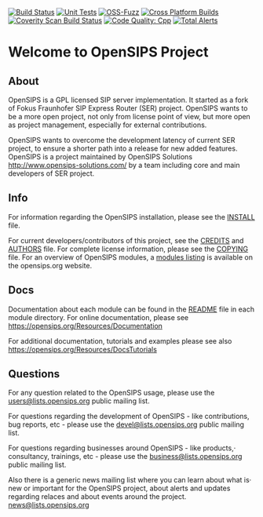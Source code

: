 [![Build Status](https://github.com/OpenSIPS/opensips/actions/workflows/main.yml/badge.svg?branch=master)](https://github.com/OpenSIPS/opensips/actions/workflows/main.yml?query=branch%3Amaster++)
[![Unit Tests](https://github.com/OpenSIPS/opensips/actions/workflows/unittests.yml/badge.svg?branch=master)](https://github.com/OpenSIPS/opensips/actions/workflows/unittests.yml?query=branch%3Amaster++)
[![OSS-Fuzz](https://github.com/OpenSIPS/opensips/actions/workflows/cifuzz.yml/badge.svg?branch=master)](https://github.com/OpenSIPS/opensips/actions/workflows/cifuzz.yml?query=branch%3Amaster++)
[![Cross Platform Builds](https://github.com/OpenSIPS/opensips/actions/workflows/multiarch.yml/badge.svg?branch=master)](https://github.com/OpenSIPS/opensips/actions/workflows/multiarch.yml?query=branch%3Amaster++)
[![Coverity Scan Build Status](https://scan.coverity.com/projects/7580/badge.svg)](https://scan.coverity.com/projects/opensips-opensips)
[![Code Quality: Cpp](https://img.shields.io/lgtm/grade/cpp/g/OpenSIPS/opensips.svg?logo=lgtm&logoWidth=18)](https://lgtm.com/projects/g/OpenSIPS/opensips/context:cpp)
[![Total Alerts](https://img.shields.io/lgtm/alerts/g/OpenSIPS/opensips.svg?logo=lgtm&logoWidth=18)](https://lgtm.com/projects/g/OpenSIPS/opensips/alerts)

# Welcome to OpenSIPS Project


## About

OpenSIPS is a GPL licensed SIP server implementation. It started as a fork of
Fokus Fraunhofer SIP Express Router (SER) project. OpenSIPS wants to be a more
open project, not only from license point of view, but more open as project
management, especially for external contributions.

OpenSIPS wants to overcome the development latency of current SER project,
to ensure a shorter path into a release for new added features.
OpenSIPS is a project maintained by OpenSIPS Solutions
           <http://www.opensips-solutions.com/>
by a team including core and main developers of SER project.


## Info
For information regarding the OpenSIPS installation, please see the [INSTALL](INSTALL)
file.

For current developers/contributors of this project, see the [CREDITS](CREDITS) and
[AUTHORS](AUTHORS) file. For complete license information, please see the [COPYING](COPYING) file.
For an overview of OpenSIPS modules, a [modules listing](https://www.opensips.org/Documentation/Modules)
is available on the opensips.org website.


## Docs

Documentation about each module can be found in the [README]() file in each
module directory. For online documentation, please see
           <https://opensips.org/Resources/Documentation>

For additional documentation, tutorials and examples please see also
           <https://opensips.org/Resources/DocsTutorials>



## Questions

For any question related to the OpenSIPS usage, please use the
           <users@lists.opensips.org>
public mailing list.

For questions regarding the development of OpenSIPS - like contributions, bug
reports, etc - please use the
           <devel@lists.opensips.org>
public mailing list.

For questions regarding businesses around OpenSIPS - like products,·
consultancy, trainings, etc - please use the
           <business@lists.opensips.org>
public mailing list.

Also there is a generic news mailing list where you can learn about what is·
new or important for the OpenSIPS project, about alerts and updates regarding
relaces and about events around the project.
           <news@lists.opensips.org>
